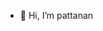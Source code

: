 - 👋 Hi, I’m pattanan




<!---
pattanan-pr/pattanan-pr is a ✨ special ✨ repository because its `README.md` (this file) appears on your GitHub profile.
You can click the Preview link to take a look at your changes.
--->
